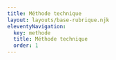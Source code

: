```yaml
---
title: Méthode technique
layout: layouts/base-rubrique.njk
eleventyNavigation:
  key: methode
  title: Méthode technique
  order: 1
---
```




